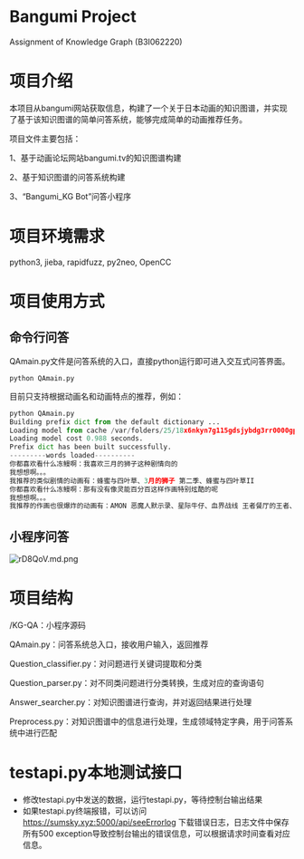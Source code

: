 # Bangumi Project

Assignment of Knowledge Graph (B3I062220)

# 项目介绍

本项目从bangumi网站获取信息，构建了一个关于日本动画的知识图谱，并实现了基于该知识图谱的简单问答系统，能够完成简单的动画推荐任务。

项目文件主要包括：

1、基于动画论坛网站bangumi.tv的知识图谱构建

2、基于知识图谱的问答系统构建

3、“Bangumi_KG Bot”问答小程序

# 项目环境需求

python3, jieba, rapidfuzz, py2neo, OpenCC

# 项目使用方式

## 命令行问答
QAmain.py文件是问答系统的入口，直接python运行即可进入交互式问答界面。

```python QAmain.py```

目前只支持根据动画名和动画特点的推荐，例如：

```python
python QAmain.py
Building prefix dict from the default dictionary ...
Loading model from cache /var/folders/25/18x6nkyn7g115gdsjybdg3rr0000gp/T/jieba.cache
Loading model cost 0.988 seconds.
Prefix dict has been built successfully.
---------words loaded----------
你都喜欢看什么冻鳗啊：我喜欢三月的狮子这种剧情向的
我想想啊。。。
我推荐的类似剧情的动画有：蜂蜜与四叶草、3月的狮子 第二季、蜂蜜与四叶草II
你都喜欢看什么冻鳗啊：那有没有像灵能百分百这样作画特别炫酷的呢
我想想啊。。。
我推荐的作画也很爆炸的动画有：AMON 恶魔人默示录、星际牛仔、血界战线 王者餐厅的王者、老人Z、巴哈姆特之怒 GENESIS、Daicon4 开幕动画、东京喰种 JACK
```

## 小程序问答
![rD8QoV.md.png](https://s3.ax1x.com/2020/12/22/rD8QoV.md.png)

# 项目结构

/KG-QA：小程序源码

QAmain.py：问答系统总入口，接收用户输入，返回推荐

Question_classifier.py：对问题进行关键词提取和分类

Question_parser.py：对不同类问题进行分类转换，生成对应的查询语句

Answer_searcher.py：对知识图谱进行查询，并对返回结果进行处理

Preprocess.py：对知识图谱中的信息进行处理，生成领域特定字典，用于问答系统中进行匹配

# testapi.py本地测试接口
* 修改testapi.py中发送的数据，运行testapi.py，等待控制台输出结果
* 如果testapi.py终端报错，可以访问 https://sumsky.xyz:5000/api/seeErrorlog 下载错误日志，日志文件中保存所有500 exception导致控制台输出的错误信息，可以根据请求时间查看对应信息。
